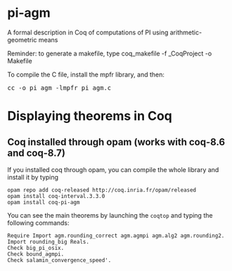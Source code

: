 # pi-agm
A formal description in Coq of computations of PI using arithmetic-geometric means

Reminder: to generate a makefile, type coq_makefile -f _CoqProject -o Makefile

To compile the C file, install the mpfr library, and then:

<pre>
cc -o pi_agm -lmpfr pi_agm.c
</pre>

# Displaying theorems in Coq

## Coq installed through opam (works with coq-8.6 and coq-8.7)

If you installed coq through opam, you can compile the whole library and
install it by typing

    opam repo add coq-released http://coq.inria.fr/opam/released
    opam install coq-interval.3.3.0
    opam install coq-pi-agm

You can see the main theorems by launching the <code>coqtop</code> and
typing the following commands:

    Require Import agm.rounding_correct agm.agmpi agm.alg2 agm.rounding2.
    Import rounding_big Reals.
    Check big_pi_osix.
    Check bound_agmpi.
    Check salamin_convergence_speed'.
